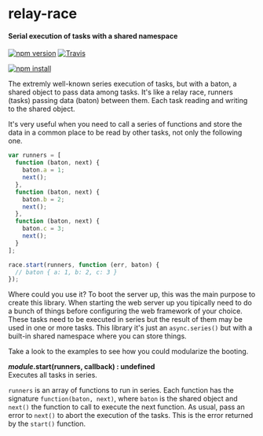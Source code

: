 relay-race
==========

#### Serial execution of tasks with a shared namespace ####

[![npm version][npm-version-image]][npm-url]
[![Travis][travis-image]][travis-url]

[![npm install][npm-install-image]][npm-url]

The extremly well-known series execution of tasks, but with a baton, a shared object to pass data among tasks. It's like a relay race, runners (tasks) passing data (baton) between them. Each task reading and writing to the shared object.

It's very useful when you need to call a series of functions and store the data in a common place to be read by other tasks, not only the following one.

```javascript
var runners = [
  function (baton, next) {
    baton.a = 1;
    next();
  },
  function (baton, next) {
    baton.b = 2;
    next();
  },
  function (baton, next) {
    baton.c = 3;
    next();
  }
];

race.start(runners, function (err, baton) {
  // baton { a: 1, b: 2, c: 3 }
});
```

Where could you use it? To boot the server up, this was the main purpose to create this library. When starting the web server up you tipically need to do a bunch of things before configuring the web framework of your choice. These tasks need to be executed in series but the result of them may be used in one or more tasks. This library it's just an `async.series()` but with a built-in shared namespace where you can store things.

Take a look to the examples to see how you could modularize the booting.

___module_.start(runners, callback) : undefined__  
Executes all tasks in series.

`runners` is an array of functions to run in series. Each function has the signature `function(baton, next)`, where `baton` is the shared object and `next()` the function to call to execute the next function. As usual, pass an error to `next()` to abort the execution of the tasks. This is the error returned by the `start()` function.

[npm-version-image]: http://img.shields.io/npm/v/relay-race.svg
[npm-install-image]: https://nodei.co/npm/relay-race.png?mini=true
[npm-url]: https://npmjs.org/package/relay-race
[travis-image]: http://img.shields.io/travis/gagle/node-relay-race.svg
[travis-url]: https://travis-ci.org/gagle/node-relay-race